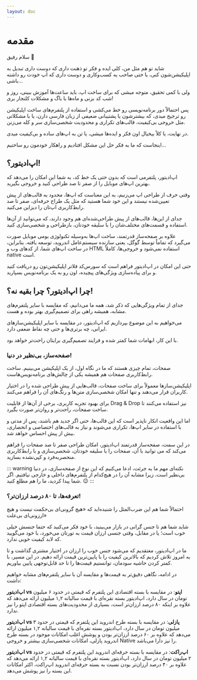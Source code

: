 ```yaml
---
layout: doc
---
```


# مقدمه

سلام رفیق 👋

شاید تو هم مثل من، کلی ایده و فکر تو ذهنت داری که دوست داری تبدیل به اپلیکیشن‌شون کنی، یا حتی صاحب یه کسب‌وکاری و دوست داری که اپ خودت رو داشته باشی...

ولی با کمی تحقیق، متوجه میشی که برای ساخت اپ، باید ساعت‌ها آموزش ببینی، روز و شب کد بزنی و ماه‌ها با باگ و مشکلات کلنجار بری!

پس احتمالاً دور برنامه‌نویسی رو خط می‌کشی و استفاده از پلتفرم‌های ساخت اپلیکیشن رو ترجیح میدی، که بیشترشون یا پشتیبانی ضعیفی از زبان فارسی دارن، یا با مشکلاتی مثل خروجی بی‌کیفیت، قالب‌های تکراری و محدودیت شخصی‌سازی سر و کله می‌زنن.

در نهایت، یا کلاً بیخیال اون فکر و ایده‌ها میشی، یا تن به اپ‌های ساده و بی‌کیفیت میدی.

اینجاست که ما به فکر حل این مشکل افتادیم و راهکار خودمون رو ساختیم...

## اپ‌ادیتور؟!

اپ‌ادیتور، پلتفرمی است که بدون حتی یک خط کد، به شما این امکان را می‌دهد که بهترین اپ‌های موبایل را از صفر تا صد طراحی کنید و خروجی بگیرید.

وقتی حرف از طراحی اپ می‌زنیم، به این معناست که اپ‌ها، محدود به قالب‌های از پیش تعیین‌شده نیستند و این خود شما هستید که مثل یک طراح حرفه‌ای، صفر تا صد رابط‌کاربری اپ‌تان را دیزاین می‌کنید.

جدای از این‌ها، قالب‌های از پیش طراحی‌شده‌ای هم وجود دارند، که می‌توانید از آن‌ها استفاده و قسمت‌های مختلف‌شان را با سلیقه خودتان، بازطراحی و شخصی‌سازی کنید.

علاوه بر صفحه‌ساز قدرتمند، ساخت اپ‌ها به‌وسیله تکنولوژی بومی موبایل صورت می‌گیرد که تماماً توسط گوگل، یعنی سازنده سیستم‌عامل اندروید، توسعه یافته. بنابراین، در ساخت اپ‌های شما، از کدهای وب و HTML استفاده نمی‌شود و خروجی‌ها، کاملاً native است.

حتی این امکان در اپ‌ادیتور فراهم است که سورس‌کد فلاتر اپلیکیشن‌تون رو دریافت کنید و برای پیاده‌سازی ویژگی‌های پیچیده، اون رو به یک برنامه‌نویس بسپارید.

## چرا اپ‌ادیتور؟ چرا بقیه نه؟!

جدای از تمام ویژگی‌هایی که ذکر شد، همه ما می‌دانیم، که مقایسه با سایر پلتفرم‌های مشابه، همیشه راهی برای تصمیم‌گیری بهتر بوده و هست.

می‌خواهیم به این موضوع بپردازیم که اپ‌ادیتور، در مقایسه با سایر اپلیکیشن‌سازهای ایرانی، چه برتری‌ها و حتی چه نقاط ضعفی دارد.

با این کار، ابهامات شما کمتر شده و فرایند تصمیم‌گیری برایتان راحت‌تر خواهد بود.

### صفحه‌ساز، بی‌نظیر در دنیا!

صفحات، تمام چیزی هستند که ما در نگاه اول، از یک اپلیکیشن می‌بینیم. ساخت رابط‌کاربری صفحات هم همیشه یکی از چالش‌های برنامه‌نویس‌هاست.

اپلیکیشن‌سازها معمولاً برای ساخت صفحات، قالب‌هایی از پیش طراحی شده را در اختیار کاربران قرار می‌دهند و تنها امکان شخصی‌سازی متن‌ها و رنگ‌های آن را فراهم می‌کنند.

برای بهبود تجربه کاربری، برخی از آن‌ها از قابلیت Drag & Drop نیز استفاده می‌کنند تا ساخت صفحات، راحت‌تر و روان‌تر صورت بگیرد.

اما این واقعیت انکار ناپذیر است که این قالب‌ها، حتی اگر جدید هم باشند، پس از مدتی و با استفاده در سایر اپ‌ها، تکراری می‌شوند و نیاز به قالب‌های اختصاصی و انحصاری، بیش از پیش احساس خواهد شد.

در این سمت، صفحه‌ساز قدرتمند اپ‌ادیتور، امکان طراحی صفر تا صد صفحات را فراهم می‌کند که می توانید با آن، صفحات را با سلیقه خودتان، شخصی‌سازی و با رابط‌کاربری منحصربه‌فرد و کپی‌نشده بسازید.

::: warning نکته‌ای مهم
ما به جرئت، ادعا می‌کنیم که این نوع از صفحه‌سازی، در دنیا بی‌نظیر است، زیرا مشابه آن را در هیچ‌کدام از پلتفرم‌های داخلی و خارجی نیافتیم. اگر شما پیدا کردید، ما را هم مطلع کنید. 😉
:::

### تعرفه‌ها، تا ۸۰ درصد ارزان‌تر؟!

احتمالاً شما هم این ضرب‌المثل را شنیده‌اید که «هیچ گرونی‌ای بی‌حکمت نیست و هیچ ارزونی‌ای بی‌علت»

شاید شما هم تا جنس گرانی در بازار می‌بینید، با خود فکر می‌کنید که حتما جنسش خیلی خوب است؛ یا در مقابل، وقتی جنسی ارزان قیمت به تورتان می‌خورد، با خود می‌گویید که لابد کیفیت خوبی ندارد.

ما در اپ‌ادیتور، معتقدیم که می‌شود جنس خوب را ارزان در اختیار مشتری گذاشت و تا به امروز تلاش کردیم که بالاترین کیفیت را با پایین‌ترین قیمت ارائه دهیم. در این مسیر، با کمتر کردن حاشیه سودمان، توانستیم قیمت‌ها را تا حد قابل‌توجهی پایین بیاوریم.

در ادامه، نگاهی دقیق‌تر به قیمت‌ها و مقایسه آن با سایر پلتفرم‌های مشابه خواهیم داشت:

**اپ‌ادیتور vs اپتو**: در مقایسه با بسته اقتصادی این پلتفرم که قیمتی در حدود ۶ میلیون تومان در سال دارد، اپ‌ادیتور بسته نقره‌ای با قیمت سالیانه ۱,۲ میلیون ارائه می‌دهد که علاوه بر اینکه ۸۰ درصد ارزان‌تر است، بسیاری از محدودیت‌های بسته اقتصادی اپتو را نیز ندارد.

**اپ‌ادیتور vs پازلی**: در مقایسه با بسته طرح اندروید این پلتفرم که قیمتی در حدود ۳ میلیون تومان در سال دارد، اپ‌ادیتور بسته نقره‌ای با قیمت سالیانه ۱,۲ میلیون ارائه می‌دهد که علاوه بر ۶۰ درصد ارزان‌تر بودن و پوشش اغلب امکانات موجود در بسته طرح اندروید پازلی، امکانات شخصی‌سازی بیشتر و خروجی Native را نیز دارا می‌باشد.

**اپ‌ادیتور vs اپ‌راکت**: در مقایسه با بسته حرفه‌ای اندروید این پلتفرم که قیمتی در حدود ۲ میلیون تومان در سال دارد، اپ‌ادیتور بسته نقره‌ای با قیمت سالیانه ۱,۲ ارائه می‌دهد که علاوه بر ۴۰ درصد ارزان‌تر بودن نسبت به بسته حرفه‌ای اندروید اپ‌راکت، اکثر امکانات این بسته را نیز پوشش می‌دهد.